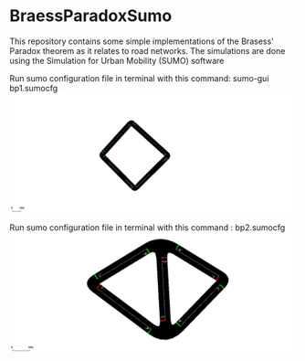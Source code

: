 # BraessParadoxSumo
This repository contains some simple implementations of the Brasess' Paradox theorem as it relates to road networks. The simulations are done using the Simulation for Urban Mobility (SUMO) software 

Run sumo configuration file in terminal with this command: sumo-gui bp1.sumocfg 
![run1](images/bp1.png)



Run sumo configuration file in terminal with this command : bp2.sumocfg 
![run2](images/bp2.png)
